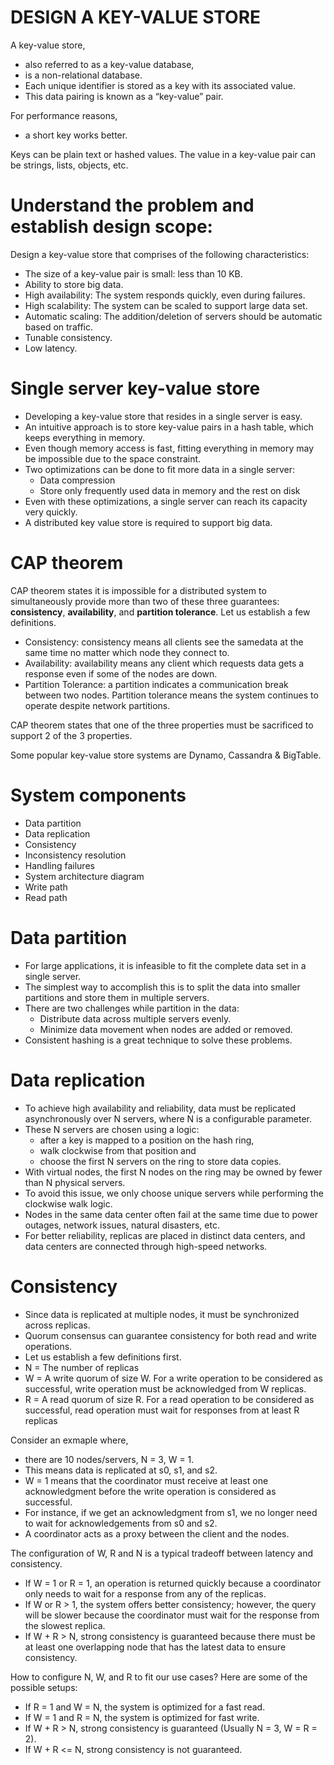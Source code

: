 # DESIGN A KEY-VALUE STORE

A key-value store, 
- also referred to as a key-value database, 
- is a non-relational database. 
- Each unique identifier is stored as a key with its associated value. 
- This data pairing is known as a “key-value” pair.

For performance reasons, 
- a short key works better.

Keys can be plain text or hashed values. The value in a key-value pair can be strings, lists, objects, etc.

# Understand the problem and establish design scope:
Design a key-value store that comprises of the following characteristics:
- The size of a key-value pair is small: less than 10 KB.
- Ability to store big data.
- High availability: The system responds quickly, even during failures.
- High scalability: The system can be scaled to support large data set.
- Automatic scaling: The addition/deletion of servers should be automatic based on traffic.
- Tunable consistency.
- Low latency.

# Single server key-value store
- Developing a key-value store that resides in a single server is easy. 
- An intuitive approach is to store key-value pairs in a hash table, which keeps everything in memory. 
- Even though memory access is fast, fitting everything in memory may be impossible due to the space constraint. 
- Two optimizations can be done to fit more data in a single server:
  - Data compression
  - Store only frequently used data in memory and the rest on disk 
- Even with these optimizations, a single server can reach its capacity very quickly. 
- A distributed key value store is required to support big data.

# CAP theorem
CAP theorem states it is impossible for a distributed system to simultaneously provide more than two of these three guarantees: **consistency**, **availability**, and **partition tolerance**. Let us establish a few definitions.
- Consistency: consistency means all clients see the samedata at the same time no matter which node they connect to.
- Availability: availability means any client which requests data gets a response even if some of the nodes are down. 
- Partition Tolerance: a partition indicates a communication break between two nodes. Partition tolerance means the system continues to operate despite network partitions. 

CAP theorem states that one of the three properties must be sacrificed to support 2 of the 3 properties.

Some popular key-value store systems are Dynamo, Cassandra & BigTable.

# System components
- Data partition
- Data replication
- Consistency
- Inconsistency resolution
- Handling failures
- System architecture diagram
- Write path
- Read path

# Data partition
- For large applications, it is infeasible to fit the complete data set in a single server. 
- The simplest way to accomplish this is to split the data into smaller partitions and store them in multiple servers. 
- There are two challenges while partition in the data:
  - Distribute data across multiple servers evenly.
  - Minimize data movement when nodes are added or removed.
- Consistent hashing is a great technique to solve these problems.

# Data replication
- To achieve high availability and reliability, data must be replicated asynchronously over N servers, where N is a configurable parameter. 
- These N servers are chosen using a logic: 
  - after a key is mapped to a position on the hash ring, 
  - walk clockwise from that position and 
  - choose the first N servers on the ring to store data copies.
- With virtual nodes, the first N nodes on the ring may be owned by fewer than N physical servers. 
- To avoid this issue, we only choose unique servers while performing the clockwise walk logic.
- Nodes in the same data center often fail at the same time due to power outages, network issues, natural disasters, etc. 
- For better reliability, replicas are placed in distinct data centers, and data centers are connected through high-speed networks.

# Consistency
- Since data is replicated at multiple nodes, it must be synchronized across replicas. 
- Quorum consensus can guarantee consistency for both read and write operations. 
- Let us establish a few definitions first.
- N = The number of replicas
- W = A write quorum of size W. For a write operation to be considered as successful, write operation must be acknowledged from W replicas.
- R = A read quorum of size R. For a read operation to be considered as successful, read operation must wait for responses from at least R replicas

Consider an exmaple where, 
- there are 10 nodes/servers, N = 3, W = 1. 
- This means data is replicated at s0, s1, and s2. 
- W = 1 means that the coordinator must receive at least one acknowledgment before the write operation is considered as successful. 
- For instance, if we get an acknowledgment from s1, we no longer need to wait for acknowledgements from s0 and s2. 
- A coordinator acts as a proxy between the client and the nodes.

The configuration of W, R and N is a typical tradeoff between latency and consistency. 
- If W = 1 or R = 1, an operation is returned quickly because a coordinator only needs to wait for a response from any of the replicas. 
- If W or R > 1, the system offers better consistency; however, the query will be slower because the coordinator must wait for the response from the slowest replica.
- If W + R > N, strong consistency is guaranteed because there must be at least one overlapping node that has the latest data to ensure consistency.

How to configure N, W, and R to fit our use cases? Here are some of the possible setups: 
- If R = 1 and W = N, the system is optimized for a fast read.
- If W = 1 and R = N, the system is optimized for fast write.
- If W + R > N, strong consistency is guaranteed (Usually N = 3, W = R = 2).
- If W + R <= N, strong consistency is not guaranteed.
